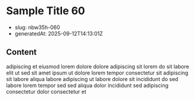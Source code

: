 # Sample Title 60

- slug: nbw35h-060
- generatedAt: 2025-09-12T14:13:01Z

## Content
adipiscing et eiusmod lorem dolore dolore adipiscing sit lorem do sit labore elit ut sed sit amet ipsum ut dolore lorem tempor consectetur sit adipiscing sit labore aliqua labore adipiscing ut labore dolore sit incididunt do sed labore lorem tempor sed sed aliqua dolor incididunt sed adipiscing consectetur dolor consectetur et
